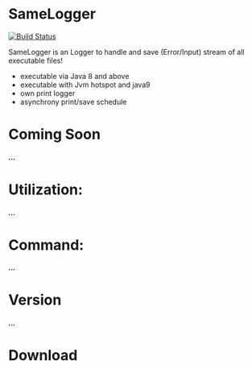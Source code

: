 # SameLogger

[![Build Status](https://img.shields.io/badge/build-passed-brightgreen?style=for-the-badge)](https://github.com/mInT-runs/SameLogger/commits/main)

SameLogger is an Logger to handle and save (Error/Input) stream of all executable files!

  - executable via Java 8 and above
  - executable with Jvm hotspot and java9
  - own print logger
  - asynchrony print/save schedule

# Coming Soon
##### ...
# Utilization:
##### ...
# Command:
##### ...
# Version
##### ...
# Download

